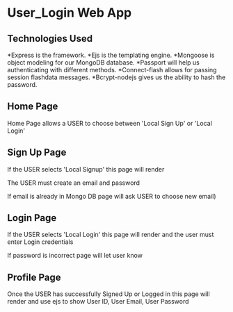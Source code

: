 # User_Login Web App

Technologies Used
------------------
*Express is the framework.
*Ejs is the templating engine.
*Mongoose is object modeling for our MongoDB database.
*Passport will help us authenticating with different methods.
*Connect-flash allows for passing session flashdata messages.
*Bcrypt-nodejs gives us the ability to hash the password.



Home Page
-------------
Home Page allows a USER to choose between 'Local Sign Up' or 'Local Login'


Sign Up Page
-------------
If the USER selects 'Local Signup' this page will render

The USER must create an email and password 

If email is already in Mongo DB page will ask USER to choose new email)

Login Page
-------------
If the USER selects 'Local Login' this page will render and the user must enter Login credentials 

If password is incorrect page will let user know

Profile Page
-------------
Once the USER has successfully Signed Up or Logged in this page will render and use ejs to show User ID, User Email, User Password

